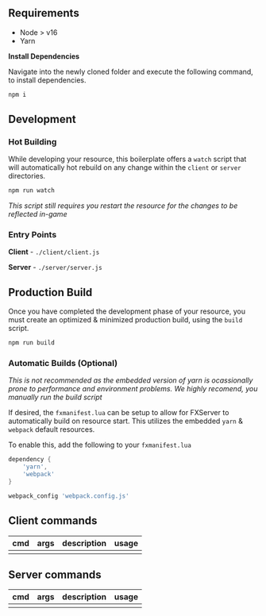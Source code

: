 <h1 align="center">
    <res>
</h1>

<div align="center">
    <description>
</div>

## Requirements

- Node > v16
- Yarn

**Install Dependencies**

Navigate into the newly cloned folder and execute
the following command, to install dependencies.

```sh
npm i
```

## Development

### Hot Building

While developing your resource, this boilerplate offers
a `watch` script that will automatically hot rebuild on any
change within the `client` or `server` directories.

```sh
npm run watch
```

_This script still requires you restart the resource for the
changes to be reflected in-game_

### Entry Points

**Client** - `./client/client.js`

**Server** - `./server/server.js`

## Production Build

Once you have completed the development phase of your resource,
you must create an optimized & minimized production build, using
the `build` script.

```sh
npm run build
```

### Automatic Builds (Optional)

_This is not recommended as the embedded version of yarn is
ocassionally prone to performance and environment problems. We
highly recomend, you manually run the build script_

If desired, the `fxmanifest.lua` can be setup to allow for
FXServer to automatically build on resource start. This utilizes
the embedded `yarn` & `webpack` default resources.

To enable this, add the following to your `fxmanifest.lua`

```lua
dependency {
    'yarn',
    'webpack'
}

webpack_config 'webpack.config.js'
```

## Client commands

| cmd | args | description | usage |
| --- | ---- | ----------- | ----- |
|     |      |             |       |

## Server commands

| cmd | args | description | usage |
| --- | ---- | ----------- | ----- |
|     |      |             |       |
